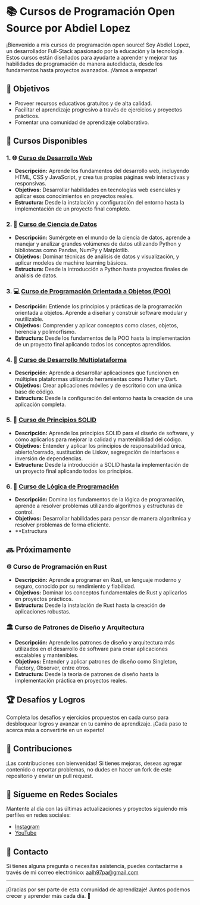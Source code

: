<!--
 Copyright (c) 2024 Abdiel
 
 This software is released under the MIT License.
 https://opensource.org/licenses/MIT
-->

# 📚 Cursos de Programación Open Source por Abdiel Lopez

¡Bienvenido a mis cursos de programación open source! Soy Abdiel Lopez, un desarrollador Full-Stack apasionado por la educación y la tecnología. Estos cursos están diseñados para ayudarte a aprender y mejorar tus habilidades de programación de manera autodidacta, desde los fundamentos hasta proyectos avanzados. ¡Vamos a empezar!

## 🎯 Objetivos

- Proveer recursos educativos gratuitos y de alta calidad.
- Facilitar el aprendizaje progresivo a través de ejercicios y proyectos prácticos.
- Fomentar una comunidad de aprendizaje colaborativo.

## 🚀 Cursos Disponibles

### 1. 🌐 [Curso de Desarrollo Web](./web_course)
- **Descripción:** Aprende los fundamentos del desarrollo web, incluyendo HTML, CSS y JavaScript, y crea tus propias páginas web interactivas y responsivas.
- **Objetivos:** Desarrollar habilidades en tecnologías web esenciales y aplicar esos conocimientos en proyectos reales.
- **Estructura:** Desde la instalación y configuración del entorno hasta la implementación de un proyecto final completo.

### 2. 🧠 [Curso de Ciencia de Datos](./data_science_course)
- **Descripción:** Sumérgete en el mundo de la ciencia de datos, aprende a manejar y analizar grandes volúmenes de datos utilizando Python y bibliotecas como Pandas, NumPy y Matplotlib.
- **Objetivos:** Dominar técnicas de análisis de datos y visualización, y aplicar modelos de machine learning básicos.
- **Estructura:** Desde la introducción a Python hasta proyectos finales de análisis de datos.

### 3. 💻 [Curso de Programación Orientada a Objetos (POO)](./programming_poo)
- **Descripción:** Entiende los principios y prácticas de la programación orientada a objetos. Aprende a diseñar y construir software modular y reutilizable.
- **Objetivos:** Comprender y aplicar conceptos como clases, objetos, herencia y polimorfismo.
- **Estructura:** Desde los fundamentos de la POO hasta la implementación de un proyecto final aplicando todos los conceptos aprendidos.

### 4. 📱 [Curso de Desarrollo Multiplataforma](./multi_platform_course)
- **Descripción:** Aprende a desarrollar aplicaciones que funcionen en múltiples plataformas utilizando herramientas como Flutter y Dart.
- **Objetivos:** Crear aplicaciones móviles y de escritorio con una única base de código.
- **Estructura:** Desde la configuración del entorno hasta la creación de una aplicación completa.

### 5. 🔄 [Curso de Principios SOLID](./solid_principles_course)
- **Descripción:** Aprende los principios SOLID para el diseño de software, y cómo aplicarlos para mejorar la calidad y mantenibilidad del código.
- **Objetivos:** Entender y aplicar los principios de responsabilidad única, abierto/cerrado, sustitución de Liskov, segregación de interfaces e inversión de dependencias.
- **Estructura:** Desde la introducción a SOLID hasta la implementación de un proyecto final aplicando todos los principios.

### 6. 🧠 [Curso de Lógica de Programación](./programming_logic_course)
- **Descripción:** Domina los fundamentos de la lógica de programación, aprende a resolver problemas utilizando algoritmos y estructuras de control.
- **Objetivos:** Desarrollar habilidades para pensar de manera algorítmica y resolver problemas de forma eficiente.
- **Estructura

## 🔜 Próximamente

### ⚙️ Curso de Programación en Rust
- **Descripción:** Aprende a programar en Rust, un lenguaje moderno y seguro, conocido por su rendimiento y fiabilidad.
- **Objetivos:** Dominar los conceptos fundamentales de Rust y aplicarlos en proyectos prácticos.
- **Estructura:** Desde la instalación de Rust hasta la creación de aplicaciones robustas.

### 🏛️ Curso de Patrones de Diseño y Arquitectura
- **Descripción:** Aprende los patrones de diseño y arquitectura más utilizados en el desarrollo de software para crear aplicaciones escalables y mantenibles.
- **Objetivos:** Entender y aplicar patrones de diseño como Singleton, Factory, Observer, entre otros.
- **Estructura:** Desde la teoría de patrones de diseño hasta la implementación práctica en proyectos reales.

## 🏆 Desafíos y Logros

Completa los desafíos y ejercicios propuestos en cada curso para desbloquear logros y avanzar en tu camino de aprendizaje. ¡Cada paso te acerca más a convertirte en un experto!

## 🤝 Contribuciones

¡Las contribuciones son bienvenidas! Si tienes mejoras, deseas agregar contenido o reportar problemas, no dudes en hacer un fork de este repositorio y enviar un pull request.

## 📲 Sígueme en Redes Sociales

Mantente al día con las últimas actualizaciones y proyectos siguiendo mis perfiles en redes sociales:

- [Instagram](https://instagram.com/mr_ecommerce.py)
- [YouTube](https://www.youtube.com/channel/UCiS1LucTw-3BVEbzRMsldhQ)

## 📧 Contacto

Si tienes alguna pregunta o necesitas asistencia, puedes contactarme a través de mi correo electrónico: aalh97pa@gmail.com

---

¡Gracias por ser parte de esta comunidad de aprendizaje! Juntos podemos crecer y aprender más cada día. 🚀
